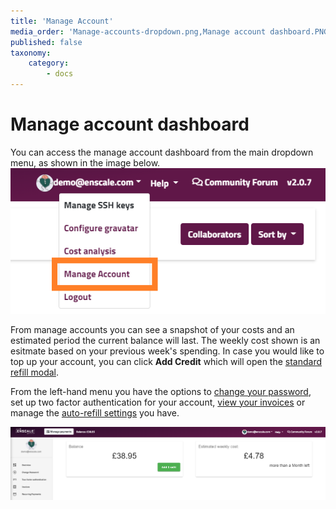 ```yaml
---
title: 'Manage Account'
media_order: 'Manage-accounts-dropdown.png,Manage account dashboard.PNG'
published: false
taxonomy:
    category:
        - docs
---
```


# Manage account dashboard

You can access the manage account dashboard from the main dropdown menu, as shown in the image below.
![](Manage-accounts-dropdown.png)

From manage accounts you can see a snapshot of your costs and an estimated period the current balance will last. The weekly cost shown is an esitmate based on your previous week's spending. In case you would like to top up your account, you can click **Add Credit** which will open the [standard refill modal](/payments/refill-your-balance#step-2).

From the left-hand menu you have the options to [change your password](/reset-password#change-password), set up two factor authentication for your account, [view your invoices](/payments/invoices) or manage the [auto-refill settings](/payments/automatic-refills) you have.

![](Manage%20account%20dashboard.PNG)

